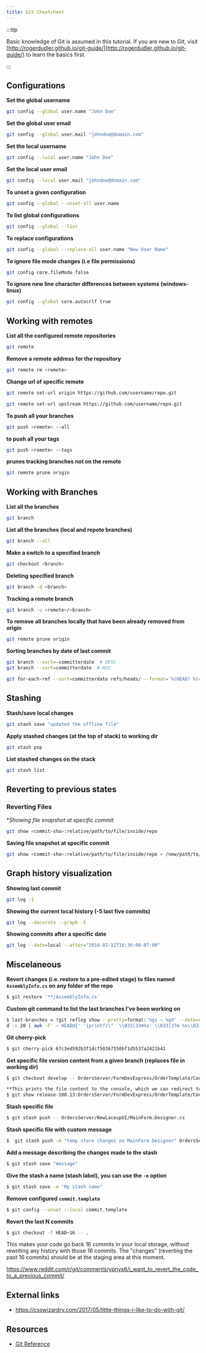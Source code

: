 ```yaml
---
title: Git Cheatsheet
---
```


:::tip

Basic knowledge of Git is assumed in this tutorial. If you are new to Git, visit [http://rogerdudler.github.io/git-guide/](http://rogerdudler.github.io/git-guide/) to learn the basics first.

:::

## Configurations

**Set the global username**
```bash
git config --global user.name "John Doe"
```

**Set the global user email**
```bash
git config --global user.mail "johndoe@domain.com"
```

**Set the local username**
```bash
git config --local user.name "John Doe"
```

**Set the local user email**
```bash
git config --local user.mail "johndoe@domain.com"
```

**To unset a given configuration**
```bash
git config --global --unset-all user.name
```

**To list global configurations**
```bash
git config --global --list
```

**To replace configurations**
```bash
git config --global --replace-all user.name "New User Name"
```

**To ignore file mode changes (i.e file permissions)**
```bash
git config core.fileMode false
```

**To ignore new line character differences between systems (windows-linux)**
```bash
git config --global core.autocrlf true
```

## Working with remotes

**List all the configured remote repositories**
```bash
git remote
```

**Remove a remote address for the repository**
```bash
git remote rm <remote>
```

**Change url of specific remote**
```bash
git remote set-url origin https://github.com/username/repo.git

git remote set-url upstream https://github.com/username/repo.git
```

**To push all your branches**
```bash
git push <remote> --all
```

**to push all your tags**
```bash
git push <remote> --tags
```

**prunes tracking branches not on the remote**
```bash
git remote prune origin
```

## Working with Branches

**List all the branches**
```bash
git branch
```

**List all the branches (local and repote branches)**
```bash
git branch --all
```

**Make a switch to a specified branch**
```bash
git checkout <branch>
```

**Deleting specified branch**
```bash
git branch -d <branch>
```

**Tracking a remote branch**
```bash
git branch -u <remote>/<branch>
```

**To remove all branches locally that have been already removed from origin**
```bash
git remote prune origin
```

**Sorting branches by date of last commit**
```bash
git branch --sort=-committerdate  # DESC
git branch --sort=committerdate  # ASC
```

```bash
git for-each-ref --sort=committerdate refs/heads/ --format='%(HEAD) %(color:yellow)%(refname:short)%(color:reset) - %(color:red)%(objectname:short)%(color:reset) - %(contents:subject) - %(authorname) (%(color:green)%(committerdate:relative)%(color:reset))'
```

## Stashing

**Stash/save local changes**
```bash
git stash save "updated the offline file"
```

**Apply stashed changes (at the top of stack) to working dir**
```bash
git stash pop
```

**List stashed changes on the stack**
```bash
git stash list
```

## Reverting to previous states

### Reverting Files

**Showing file snapshot at specific commit*
```bash
git show <commit-sha>:relative/path/to/file/inside/repo
```

**Saving file snapshot at specific commit**
```bash
git show <commit-sha>:relative/path/to/file/inside/repo > /new/path/to/file/content/at/selected/commit
```

## Graph history visualization

**Showing last commit**
```bash
git log -1 
```

**Showing the current local history (-5 last five commits)**
```bash
git log --decorate --graph -5
```

**Showing commits after a specific date**
```bash
git log --date=local --after="2014-02-12T16:36:00-07:00"
```

## Miscelaneous

**Revert changes (i.e. restore to a pre-edited stage) to files named `AssemblyInfo.cs` on any folder of the repo**
```bash
$ git restore '**/AssemblyInfo.cs'
```

**Custom git command to list the last branches I've been working on**
```bash
$ last-branches = !git reflog show --pretty=format:'%gs ~ %gd' --date=relative | grep 'checkout:' | grep -oE '[^ ]+ ~ .*' | awk -F~ '!seen[$1]++' | hea
d -n 20 | awk -F' ~ HEAD@{' '{printf(\"  \\033[33m%s: \\033[37m %s\\033[0m\\n\", substr($2, 1, length($2)-1), $1)}'
```

**Git cherry-pick**
```bash
$ git cherry-pick 67c3ed592b3f1dcf50367550bf1d5537a2421b41
```

**Get specific file version content from a given branch (replaces file in working dir)**
```bash
$ git checkout develop -- OrdersServer/FormDevExpress/OrderTemplate/Controls/OrderControl.cs > /tmp/OrderControl.dev.cs

**This prints the file content to the console, which we can redirect to a file**
$ git show release-100.13:OrdersServer/FormDevExpress/OrderTemplate/Controls/OrderControl.cs > /tmp/OrderControl.13.cs
```

**Stash specific file**
```bash
$ git stash push -- OrdersServer/NewLaceupUI/MainForm.Designer.cs
```

**Stash specific file with custom message**
```bash
$  git stash push -m "temp store changes on MainForm Designer" OrdersServer/NewLaceupUI/MainForm.Designer.cs
```

**Add a message describing the changes made to the stash**
```bash
$ git stash save "message"
```

**Give the stash a name (stash label), you can use the `-m` option**
```bash
$ git stash save -m "My stash name"
```

**Remove configured `commit.template`**
```bash
$ git config --unset --local commit.template
```

**Revert the last N commits**
```bash
$ git checkout -f HEAD~16 -- .
```

This makes your code go back 16 commits in your local storage, without rewriting any history with those 16
commits. The "changes" (reverting the past 16 commits) should be at the staging area at this moment.

https://www.reddit.com/r/git/comments/ypnys6/i_want_to_revert_the_code_to_a_previous_commit/

## External links

* https://csswizardry.com/2017/05/little-things-i-like-to-do-with-git/

## Resources

- [Git Reference](https://git-scm.com/docs)
